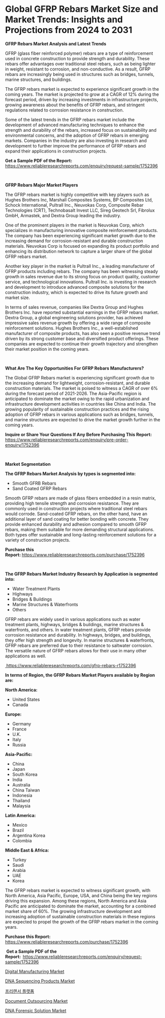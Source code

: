 <p><h1>Global GFRP Rebars Market Size and Market Trends: Insights and Projections from 2024 to 2031</h1></p><p><strong>GFRP Rebars Market Analysis and Latest Trends</strong></p>
<p><p>GFRP (glass fiber reinforced polymer) rebars are a type of reinforcement used in concrete construction to provide strength and durability. These rebars offer advantages over traditional steel rebars, such as being lighter in weight, resistant to corrosion, and non-conductive. As a result, GFRP rebars are increasingly being used in structures such as bridges, tunnels, marine structures, and buildings.</p><p>The GFRP rebars market is expected to experience significant growth in the coming years. The market is projected to grow at a CAGR of 12% during the forecast period, driven by increasing investments in infrastructure projects, growing awareness about the benefits of GFRP rebars, and stringent regulations related to corrosion resistance in construction.</p><p>Some of the latest trends in the GFRP rebars market include the development of advanced manufacturing techniques to enhance the strength and durability of the rebars, increased focus on sustainability and environmental concerns, and the adoption of GFRP rebars in emerging markets. Companies in the industry are also investing in research and development to further improve the performance of GFRP rebars and expand their applications in construction projects.</p></p>
<p><strong>Get a Sample PDF of the Report:&nbsp;</strong> <a href="https://www.reliableresearchreports.com/enquiry/request-sample/1752396">https://www.reliableresearchreports.com/enquiry/request-sample/1752396</a></p>
<p>&nbsp;</p>
<p><strong>GFRP Rebars Major Market Players</strong></p>
<p><p>The GFRP rebars market is highly competitive with key players such as Hughes Brothers Inc, Marshall Composites Systems, BP Composites Ltd, Schock International, Pultrall Inc., Neuvokas Corp, Composite Rebar Technologies (CRT), Technobasalt Invest LLC, Sireg Geotech Srl, Fibrolux GmbH, Armastek, and Dextra Group leading the industry.</p><p>One of the prominent players in the market is Neuvokas Corp, which specializes in manufacturing innovative composite reinforcement products. The company has been experiencing significant market growth due to the increasing demand for corrosion-resistant and durable construction materials. Neuvokas Corp is focused on expanding its product portfolio and enhancing its distribution network to capture a larger share of the global GFRP rebars market.</p><p>Another key player in the market is Pultrall Inc., a leading manufacturer of GFRP products including rebars. The company has been witnessing steady growth in sales revenue due to its strong focus on product quality, customer service, and technological innovations. Pultrall Inc. is investing in research and development to introduce advanced composite solutions for the construction industry, which is expected to drive its future growth and market size.</p><p>In terms of sales revenue, companies like Dextra Group and Hughes Brothers Inc. have reported substantial earnings in the GFRP rebars market. Dextra Group, a global engineering solutions provider, has achieved impressive sales revenue growth by offering a wide range of composite reinforcement solutions. Hughes Brothers Inc., a well-established manufacturer of composite products, has also seen a positive revenue trend driven by its strong customer base and diversified product offerings. These companies are expected to continue their growth trajectory and strengthen their market position in the coming years.</p></p>
<p>&nbsp;</p>
<p><strong>What Are The Key Opportunities For GFRP Rebars Manufacturers?</strong></p>
<p><p>The Global GFRP Rebars market is experiencing significant growth due to the increasing demand for lightweight, corrosion-resistant, and durable construction materials. The market is poised to witness a CAGR of over 6% during the forecast period of 2021-2026. The Asia-Pacific region is anticipated to dominate the market owing to the rapid urbanization and infrastructure development activities in countries like China and India. The growing popularity of sustainable construction practices and the rising adoption of GFRP rebars in various applications such as bridges, tunnels, and marine structures are expected to drive the market growth further in the coming years.</p></p>
<p><strong>Inquire or Share Your Questions If Any Before Purchasing This Report:</strong> <a href="https://www.reliableresearchreports.com/enquiry/pre-order-enquiry/1752396">https://www.reliableresearchreports.com/enquiry/pre-order-enquiry/1752396</a></p>
<p>&nbsp;</p>
<p><strong>Market Segmentation</strong></p>
<p><strong>The GFRP Rebars Market Analysis by types is segmented into:</strong></p>
<p><ul><li>Smooth GFRB Rebars</li><li>Sand Coated GFRP Rebars</li></ul></p>
<p><p>Smooth GFRP rebars are made of glass fibers embedded in a resin matrix, providing high tensile strength and corrosion resistance. They are commonly used in construction projects where traditional steel rebars would corrode. Sand-coated GFRP rebars, on the other hand, have an additional layer of sand coating for better bonding with concrete. They provide enhanced durability and adhesion compared to smooth GFRP rebars, making them suitable for more demanding structural applications. Both types offer sustainable and long-lasting reinforcement solutions for a variety of construction projects.</p></p>
<p><strong>Purchase this Report:&nbsp;</strong><a href="https://www.reliableresearchreports.com/purchase/1752396">https://www.reliableresearchreports.com/purchase/1752396</a></p>
<p>&nbsp;</p>
<p><strong>The GFRP Rebars Market Industry Research by Application is segmented into:</strong></p>
<p><ul><li>Water Treatment Plants</li><li>Highways</li><li>Bridges & Buildings</li><li>Marine Structures & Waterfronts</li><li>Others</li></ul></p>
<p><p>GFRP rebars are widely used in various applications such as water treatment plants, highways, bridges & buildings, marine structures & waterfronts, and others. In water treatment plants, GFRP rebars provide corrosion resistance and durability. In highways, bridges, and buildings, they offer high strength and longevity. In marine structures & waterfronts, GFRP rebars are preferred due to their resistance to saltwater corrosion. The versatile nature of GFRP rebars allows for their use in many other applications as well.</p></p>
<p><a href="https://www.reliableresearchreports.com/gfrp-rebars-r1752396">&nbsp;https://www.reliableresearchreports.com/gfrp-rebars-r1752396</a></p>
<p><strong>In terms of Region, the GFRP Rebars Market Players available by Region are:</strong></p>
<p>
    <p> <strong> North America: </strong>
        <ul>
            <li>United States</li>
            <li>Canada</li>
        </ul>
        </p> 
    <p> <strong> Europe: </strong>
        <ul>
            <li>Germany</li>
            <li>France</li>
            <li>U.K.</li>
            <li>Italy</li>
            <li>Russia</li>
        </ul>
        </p> 
    <p> <strong> Asia-Pacific: </strong>
        <ul>
            <li>China</li>
            <li>Japan</li>
            <li>South Korea</li>
            <li>India</li>
            <li>Australia</li>
            <li>China Taiwan</li>
            <li>Indonesia</li>
            <li>Thailand</li>
            <li>Malaysia</li>
        </ul>
        </p> 
    <p> <strong> Latin America: </strong>
        <ul>
            <li>Mexico</li>
            <li>Brazil</li>
            <li>Argentina Korea</li>
            <li>Colombia</li>
        </ul>
        </p> 
    <p> <strong> Middle East & Africa: </strong>
        <ul>
            <li>Turkey</li>
            <li>Saudi</li>
            <li>Arabia</li>
            <li>UAE</li>
            <li>Korea</li>
        </ul>
    </p>
    </p>
<p><p>The GFRP rebars market is expected to witness significant growth, with North America, Asia Pacific, Europe, USA, and China being the key regions driving this expansion. Among these regions, North America and Asia Pacific are anticipated to dominate the market, accounting for a combined market share of 60%. The growing infrastructure development and increasing adoption of sustainable construction materials in these regions are expected to propel the growth of the GFRP rebars market in the coming years.</p></p>
<p><strong>Purchase this Report: </strong><a href="https://www.reliableresearchreports.com/purchase/1752396">https://www.reliableresearchreports.com/purchase/1752396</a></p>
<p>&nbsp;<strong>Get a Sample PDF of the Report:&nbsp;&nbsp;</strong><a href="https://www.reliableresearchreports.com/enquiry/request-sample/1752396">https://www.reliableresearchreports.com/enquiry/request-sample/1752396</a></p>
<p><strong></strong></p>
<p><p><a href="https://github.com/mahnoor2003/Market-Research-Report-List-5/blob/main/digital-manufacturing-market.md">Digital Manufacturing Market</a></p><p><a href="https://github.com/dx0328/Market-Research-Report-List-4/blob/main/dna-sequencing-products-market.md">DNA Sequencing Products Market</a></p><p><a href="https://github.com/JosefaRice/Market-Research-Report-List-2/blob/main/801068379100.md">프리랜서 플랫폼</a></p><p><a href="https://github.com/Glendatilghmankmgz0rbhwpy/Market-Research-Report-List-3/blob/main/document-outsourcing-market.md">Document Outsourcing Market</a></p><p><a href="https://github.com/juancolorado15/Market-Research-Report-List-4/blob/main/dna-forensic-solution-market.md">DNA Forensic Solution Market</a></p></p>